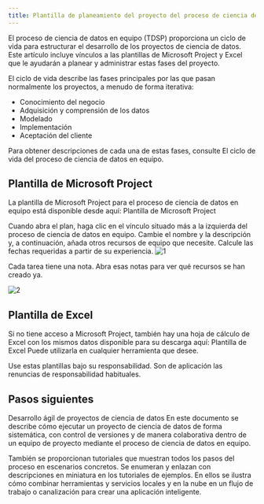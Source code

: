 ```yaml
---
title: Plantilla de planeamiento del proyecto del proceso de ciencia de datos en equipo
---
```



El proceso de ciencia de datos en equipo (TDSP) proporciona un ciclo de vida para estructurar el desarrollo de los proyectos de ciencia de datos. Este artículo incluye vínculos a las plantillas de Microsoft Project y Excel que le ayudarán a planear y administrar estas fases del proyecto.

El ciclo de vida describe las fases principales por las que pasan normalmente los proyectos, a menudo de forma iterativa:

- Conocimiento del negocio
- Adquisición y comprensión de los datos
- Modelado
- Implementación
- Aceptación del cliente

Para obtener descripciones de cada una de estas fases, consulte El ciclo de vida del proceso de ciencia de datos en equipo.

## Plantilla de Microsoft Project

La plantilla de Microsoft Project para el proceso de ciencia de datos en equipo está disponible desde aquí: Plantilla de Microsoft Project

Cuando abra el plan, haga clic en el vínculo situado más a la izquierda del proceso de ciencia de datos en equipo. Cambie el nombre y la descripción y, a continuación, añada otros recursos de equipo que necesite. Calcule las fechas requeridas a partir de su experiencia.
![1](https://s3.amazonaws.com/bigdatamx/1-ms-project-templates.png)

Cada tarea tiene una nota. Abra esas notas para ver qué recursos se han creado ya.

![2](https://s3.amazonaws.com/bigdatamx/2-ms-project-template-task.png)

## Plantilla de Excel

Si no tiene acceso a Microsoft Project, también hay una hoja de cálculo de Excel con los mismos datos disponible para su descarga aquí: Plantilla de Excel Puede utilizarla en cualquier herramienta que desee.

Use estas plantillas bajo su responsabilidad. Son de aplicación las renuncias de responsabilidad habituales.

## Pasos siguientes

Desarrollo ágil de proyectos de ciencia de datos En este documento se describe cómo ejecutar un proyecto de ciencia de datos de forma sistemática, con control de versiones y de manera colaborativa dentro de un equipo de proyecto mediante el proceso de ciencia de datos en equipo.

También se proporcionan tutoriales que muestran todos los pasos del proceso en escenarios concretos. Se enumeran y enlazan con descripciones en miniatura en los tutoriales de ejemplos. En ellos se ilustra cómo combinar herramientas y servicios locales y en la nube en un flujo de trabajo o canalización para crear una aplicación inteligente.